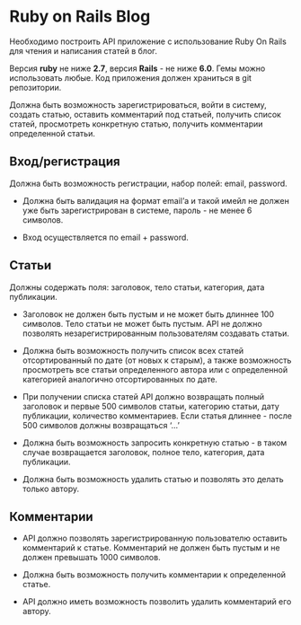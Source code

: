 # Ruby on Rails Blog

Необходимо построить API приложение с использование Ruby On Rails для чтения и написания статей в блог.

Версия **ruby** не ниже **2.7**, версия **Rails** - не ниже **6.0**. Гемы можно использовать любые. Код приложения должен храниться в git репозитории.

Должна быть возможность зарегистрироваться, войти в систему, создать статью, оставить комментарий под статьей, получить список статей, просмотреть конкретную статью, получить комментарии определенной статьи. 

## Вход/регистрация
Должна быть возможность регистрации, набор полей: email, password. 

- Должна быть валидация на формат email’а и такой имейл не должен уже быть зарегистрирован в системе, пароль - не менее 6 символов.

- Вход осуществляется по email + password.

## Статьи
Должны содержать поля: заголовок, тело статьи, категория, дата публикации.

- Заголовок не должен быть пустым и не может быть длиннее 100 символов. Тело статьи не может быть пустым. API не должно позволять незарегистрированным пользователям создавать статьи.

- Должна быть возможность получить список всех статей отсортированный по дате (от новых к старым), а также возможность просмотреть все статьи определенного автора или с определенной категорией аналогично отсортированных по дате. 

- При получении списка статей API должно возвращать полный заголовок и первые 500 символов статьи, категорию статьи, дату публикации, количество комментариев. Если статья длиннее - после 500 символов должны возвращаться ‘...’

- Должна быть возможность запросить конкретную статью - в таком случае возвращается заголовок, полное тело, категория, дата публикации.

- Должна быть возможность удалить статью и позволять это делать только автору.

## Комментарии
- API должно позволять зарегистрированную пользователю оставить комментарий к статье. Комментарий не должен быть пустым и не должен превышать 1000 символов.

- Должна быть возможность получить комментарии к определенной статье.

- API должно иметь возможность позволить удалить комментарий его автору.





